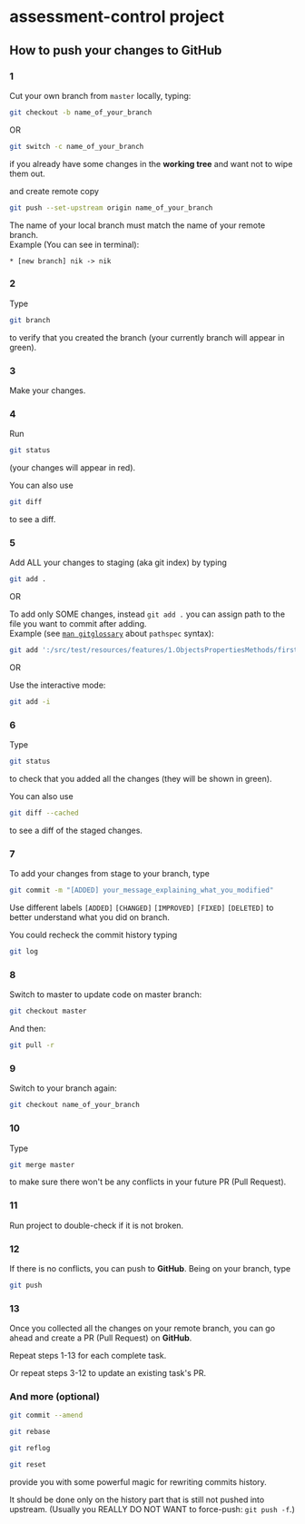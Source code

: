 # **assessment-control** project

## How to push your changes to **GitHub**

### 1

Cut your own branch from `master` locally, typing:

```sh
git checkout -b name_of_your_branch
```

OR

```sh
git switch -c name_of_your_branch
```

if you already have some changes in the **working tree** and want not to wipe them out.

and create remote copy

```sh
git push --set-upstream origin name_of_your_branch
```

The name of your local branch must match the name of your remote branch.  
Example (You can see in terminal):

```
* [new branch] nik -> nik
```

### 2

Type

```sh
git branch
```

to verify that you created the branch (your currently branch will appear in green).

### 3

Make your changes.

### 4

Run

```sh
git status
```

(your changes will appear in red).

You can also use

```sh
git diff
```

to see a diff.

### 5

Add ALL your changes to staging (aka git index) by typing

```sh
git add .
```

OR

To add only SOME changes, instead `git add .` you can assign path to the file you want to commit after adding.  
Example (see [`man gitglossary`](https://git-scm.com/docs/gitglossary) about `pathspec` syntax):

```sh
git add ':/src/test/resources/features/1.ObjectsPropertiesMethods/firstTest.feature'
```

OR

Use the interactive mode:

```sh
git add -i
```

### 6

Type

```sh
git status
```

to check that you added all the changes (they will be shown in green).

You can also use

```sh
git diff --cached
```

to see a diff of the staged changes.

### 7

To add your changes from stage to your branch, type

```sh
git commit -m "[ADDED] your_message_explaining_what_you_modified"
```

Use different labels `[ADDED]` `[CHANGED]` `[IMPROVED]` `[FIXED]` `[DELETED]`
to better understand what you did on branch.

You could recheck the commit history typing

```sh
git log
```

### 8

Switch to master to update code on master branch:

```sh
git checkout master
```

And then:

```sh
git pull -r
```

### 9

Switch to your branch again:

```sh
git checkout name_of_your_branch
```

### 10

Type

```sh
git merge master
```

to make sure there won't be any conflicts in your future PR (Pull Request).

### 11

Run project to double-check if it is not broken.

### 12

If there is no conflicts, you can push to **GitHub**. Being on your branch, type

```sh
git push
```

### 13

Once you collected all the changes on your remote branch, you can go ahead and create a PR (Pull Request) on **GitHub**.

Repeat steps 1-13 for each complete task.

Or repeat steps 3-12 to update an existing task's PR.

### And more (optional)

```sh
git commit --amend
```

```sh
git rebase
```

```sh
git reflog
```

```sh
git reset
```

provide you with some powerful magic for rewriting commits history.

It should be done only on the history part that is still not pushed into upstream.
(Usually you REALLY DO NOT WANT to force-push: `git push -f`.)
